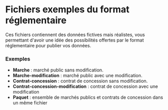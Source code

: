 # Fichiers exemples du format réglementaire

Ces fichiers contiennent des données fictives mais réalistes, vous permettant d'avoir une idée des possibilités offertes par le format réglementaire pour publier vos données.

### Exemples

- **Marche** : marché public sans modification.
- **Marche-modification** : marché public avec une modification.
- **Contrat-concession** : contrat de concession sans modification.
- **Contrat-concession-modification** : contrat de concession avec une modification
- **Paquet** : ensemble de marchés publics et contrats de concession dans un même fichier
